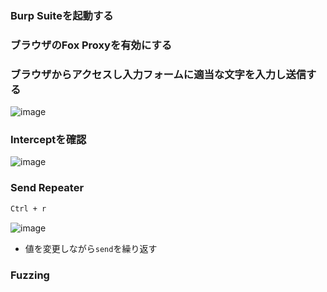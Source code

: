 ### Burp Suiteを起動する
### ブラウザのFox Proxyを有効にする
### ブラウザからアクセスし入力フォームに適当な文字を入力し送信する
![image](https://github.com/user-attachments/assets/3daa7f7c-903e-4489-87f2-e54ee9c6019f)

### Interceptを確認
![image](https://github.com/user-attachments/assets/e5d86546-17ed-4097-8e2a-adb1476a17f6)
### Send Repeater
```bash
Ctrl + r
```
![image](https://github.com/user-attachments/assets/20734462-5111-4fa7-8ac2-d717e19e4763)
- 値を変更しながら`send`を繰り返す

### Fuzzing
